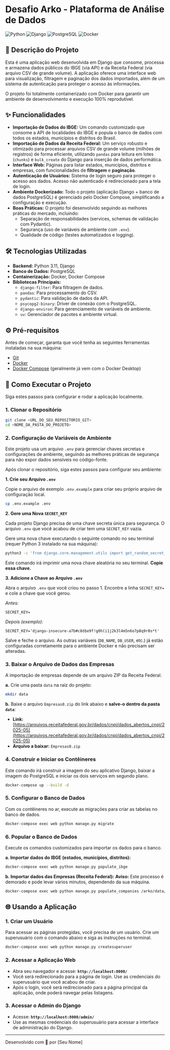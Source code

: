 # Desafio Arko - Plataforma de Análise de Dados

![Python](https://img.shields.io/badge/Python-3.11-3776AB?style=for-the-badge&logo=python)
![Django](https://img.shields.io/badge/Django-4.2-092E20?style=for-the-badge&logo=django)
![PostgreSQL](https://img.shields.io/badge/PostgreSQL-15-336791?style=for-the-badge&logo=postgresql)
![Docker](https://img.shields.io/badge/Docker-20.10-2496ED?style=for-the-badge&logo=docker)

## 📖 Descrição do Projeto

Esta é uma aplicação web desenvolvida em Django que consome, processa e armazena dados públicos do IBGE (via API) e da Receita Federal (via arquivo CSV de grande volume). A aplicação oferece uma interface web para visualização, filtragem e paginação dos dados importados, além de um sistema de autenticação para proteger o acesso às informações.

O projeto foi totalmente containerizado com Docker para garantir um ambiente de desenvolvimento e execução 100% reprodutível.

## ✨ Funcionalidades

* **Importação de Dados do IBGE:** Um comando customizado que consome a API de localidades do IBGE e popula o banco de dados com todos os estados, municípios e distritos do Brasil.
* **Importação de Dados da Receita Federal:** Um serviço robusto e otimizado para processar arquivos CSV de grande volume (milhões de registros) de forma eficiente, utilizando `pandas` para leitura em lotes (`chunks`) e `bulk_create` do Django para inserção de dados performática.
* **Interface Web:** Páginas para listar estados, municípios, distritos e empresas, com funcionalidades de **filtragem** e **paginação**.
* **Autenticação de Usuários:** Sistema de login seguro para proteger o acesso aos dados. Acesso não autenticado é redirecionado para a tela de login.
* **Ambiente Dockerizado:** Todo o projeto (aplicação Django + banco de dados PostgreSQL) é gerenciado pelo Docker Compose, simplificando a configuração e execução.
* **Boas Práticas:** O projeto foi desenvolvido seguindo as melhores práticas do mercado, incluindo:
    * Separação de responsabilidades (services, schemas de validação com Pydantic).
    * Segurança (uso de variáveis de ambiente com `.env`).
    * Qualidade de código (testes automatizados e logging).

## 🛠️ Tecnologias Utilizadas

* **Backend:** Python 3.11, Django
* **Banco de Dados:** PostgreSQL
* **Containerização:** Docker, Docker Compose
* **Bibliotecas Principais:**
    * `django-filter`: Para filtragem de dados.
    * `pandas`: Para processamento do CSV.
    * `pydantic`: Para validação de dados da API.
    * `psycopg2-binary`: Driver de conexão com o PostgreSQL.
    * `django-environ`: Para gerenciamento de variáveis de ambiente.
    * `uv`: Gerenciador de pacotes e ambiente virtual.

## ⚙️ Pré-requisitos

Antes de começar, garanta que você tenha as seguintes ferramentas instaladas na sua máquina:
* [Git](https://git-scm.com/)
* [Docker](https://www.docker.com/products/docker-desktop/)
* [Docker Compose](https://docs.docker.com/compose/install/) (geralmente já vem com o Docker Desktop)

## 🚀 Como Executar o Projeto

Siga estes passos para configurar e rodar a aplicação localmente.

### 1. Clonar o Repositório
```bash
git clone <URL_DO_SEU_REPOSITORIO_GIT>
cd <NOME_DA_PASTA_DO_PROJETO>
```

### 2. Configuração de Variáveis de Ambiente

Este projeto usa um arquivo `.env` para gerenciar chaves secretas e configurações de ambiente, seguindo as melhores práticas de segurança para não expor dados sensíveis no código-fonte.

Após clonar o repositório, siga estes passos para configurar seu ambiente:

**1. Crie seu Arquivo `.env`**

Copie o arquivo de exemplo `.env.example` para criar seu próprio arquivo de configuração local.

```bash
cp .env.example .env
```

**2. Gere uma Nova `SECRET_KEY`**

Cada projeto Django precisa de uma chave secreta única para segurança. O arquivo `.env` que você acabou de criar tem uma `SECRET_KEY` vazia.

Gere uma nova chave executando o seguinte comando no seu terminal (requer Python 3 instalado na sua máquina):

```bash
python3 -c 'from django.core.management.utils import get_random_secret_key; print(get_random_secret_key())'
```

Este comando irá imprimir uma nova chave aleatória no seu terminal. **Copie essa chave.**

**3. Adicione a Chave ao Arquivo `.env`**

Abra o arquivo `.env` que você criou no passo 1. Encontre a linha `SECRET_KEY=` e cole a chave que você gerou.

*Antes:*
```
SECRET_KEY=
```

*Depois (exemplo):*
```
SECRET_KEY='django-insecure-a7b#c8d$e9f!g0h(i1j2k3l4m5n6o7p8q9r0s*t'
```
Salve e feche o arquivo. As outras variáveis (`DB_NAME`, `DB_USER`, etc.) já estão configuradas corretamente para o ambiente Docker e não precisam ser alteradas.


### 3. Baixar o Arquivo de Dados das Empresas
A importação de empresas depende de um arquivo ZIP da Receita Federal.

**a.** Crie uma pasta `data` na raiz do projeto:
```bash
mkdir data
```

**b.** Baixe o arquivo `Empresas0.zip` do link abaixo e **salve-o dentro da pasta `data`**:
* **Link:** [https://arquivos.receitafederal.gov.br/dados/cnpj/dados_abertos_cnpj/2025-05](https://arquivos.receitafederal.gov.br/dados/cnpj/dados_abertos_cnpj/2025-05)
* **Arquivo a baixar:** `Empresas0.zip`

### 4. Construir e Iniciar os Contêineres
Este comando irá construir a imagem do seu aplicativo Django, baixar a imagem do PostgreSQL e iniciar os dois serviços em segundo plano.

```bash
docker-compose up --build -d
```

### 5. Configurar o Banco de Dados
Com os contêineres no ar, execute as migrações para criar as tabelas no banco de dados.

```bash
docker-compose exec web python manage.py migrate
```

### 6. Popular o Banco de Dados
Execute os comandos customizados para importar os dados para o banco.

**a. Importar dados do IBGE (estados, municípios, distritos):**
```bash
docker-compose exec web python manage.py populate_ibge
```

**b. Importar dados das Empresas (Receita Federal):**
**Aviso:** Este processo é demorado e pode levar vários minutos, dependendo da sua máquina.
```bash
docker-compose exec web python manage.py populate_companies /arko/data/Empresas0.zip
```

## 🌐 Usando a Aplicação

### 1. Criar um Usuário
Para acessar as páginas protegidas, você precisa de um usuário. Crie um superusuário com o comando abaixo e siga as instruções no terminal.

```bash
docker-compose exec web python manage.py createsuperuser
```

### 2. Acessar a Aplicação Web
* Abra seu navegador e acesse: **`http://localhost:8000/`**
* Você será redirecionado para a página de login. Use as credenciais do superusuário que você acabou de criar.
* Após o login, você será redirecionado para a página principal da aplicação, onde poderá navegar pelas listagens.

### 3. Acessar o Admin do Django
* Acesse: **`http://localhost:8000/admin/`**
* Use as mesmas credenciais do superusuário para acessar a interface de administração do Django.

---
Desenvolvido com 💙 por [Seu Nome]